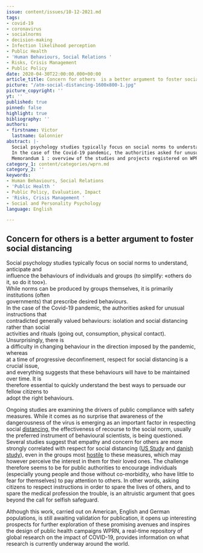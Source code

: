 ```yaml
---
issue: content/issues/10-12-2021.md
tags:
- covid-19
- coronavirus
- socialnorms
- decision-making
- Infection likelihood perception
- Public Health
- 'Human Behaviours, Social Relations '
- Risks, Crisis Management
- Public Policy
date: 2020-04-30T22:00:00.000+00:00
article_title: Concern for others  is a better argument to foster social distancing
picture: "/atm-social-distancing-1600x800-1.jpg"
picture_copyright: ''
yt: ''
published: true
pinned: false
highlight: true
bibliography: ''
authors:
- firstname: Victor
  lastname: Galonnier
abstract: |-
  Social psychology studies typically focus on social norms to understand, anticipate and influence the behaviours of individuals and groups (to simplify: «others do it, so do it too»). While norms can be produced by groups themselves, it is primarily institutions (often governments) that prescribe desired behaviours.
  In the case of the Covid-19 pandemic, the authorities asked for unusual instructions that contradicted generally valued behaviours: isolation and social distancing rather than social activities and rituals (going out, consumption, physical contact).
  Memorandum 1 : overview of the studies and projects registered on WPRN database
category_1: content/categories/wprn.md
category_2: ''
keywords:
- Human Behaviours, Social Relations
- 'Public Health '
- Public Policy, Evaluation, Impact
- 'Risks, Crisis Management '
- Social and Personality Psychology
language: English

---
```

## Concern for others is a better argument to foster social distancing

Social psychology studies typically focus on social norms to understand, anticipate and  
influence the behaviours of individuals and groups (to simplify: «others do it, so do it too»).  
While norms can be produced by groups themselves, it is primarily institutions (often  
governments) that prescribe desired behaviours.  
In the case of the Covid-19 pandemic, the authorities asked for unusual instructions that  
contradicted generally valued behaviours: isolation and social distancing rather than social  
activities and rituals (going out, consumption, physical contact). Unsurprisingly, there is  
a difficulty in changing behaviour in the direction imposed by the pandemic, whereas  
at a time of progressive deconfinement, respect for social distancing is a crucial issue,  
and everything suggests that these behaviours will have to be maintained over time. It is  
therefore essential to quickly understand the best ways to persuade our fellow citizens to  
adopt the right behaviours.

Ongoing studies are examining the drivers of public compliance with safety measures. While it comes as no surprise that awareness of the dangerousness of the virus is emerging as an important factor in respecting social [distancing](https://wprn.org/item/433852 "wprn 433852"), the effectiveness of recourse to the social norm, usually the preferred instrument of behavioural scientists, is being questioned. Several studies suggest that empathy and concern for others are more strongly correlated with respect for social distancing ([US Study](https://wprn.org/item/431952 "wprn 431952") and [danish study](https://wprn.org/item/433252 "wprn 433252")), even in the groups most [hostile](https://wprn.org/item/434052 "wprn 434052") to these measures, which may however perceive the interest in them for their loved ones. The challenge therefore seems to be for public authorities to encourage individuals (especially young people and those without co-morbidity, who have little to fear for themselves) to pay attention to others. In other words, asking citizens to respect instructions in order to spare the lives of others, and to spare the medical profession the trouble, is an altruistic argument that goes beyond the call for selfish safeguard.

Although this work, carried out on American, English and German populations, is still awaiting validation for publication, it opens up interesting prospects for further exploration of these promising avenues and inspires the design of public health campaigns WPRN, a real-time repository of global research on the impact of COVID-19, provides information on what research is currently underway around the world.